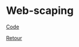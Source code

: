 # Web-scaping

[Code](https://github.com/ThibaultLanthiez/Web-scaping/blob/main/Projet_5_Web_Scaping_Position_des_capitals.ipynb)

[Retour](https://github.com/ThibaultLanthiez/Portfolio)
